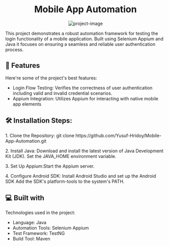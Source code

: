 <h1 align="center" id="title">Mobile App Automation</h1>

<p align="center"><img src="https://socialify.git.ci/Yusuf-Hridoy/App-Automation-Mobile/image?language=1&amp;owner=1&amp;name=1&amp;stargazers=1&amp;theme=Light" alt="project-image"></p>

<p id="description">This project demonstrates a robust automation framework for testing the login functionality of a mobile application. Built using Selenium Appium and Java it focuses on ensuring a seamless and reliable user authentication process.</p>

  
  
<h2>🧐 Features</h2>

Here're some of the project's best features:

*   Login Flow Testing: Verifies the correctness of user authentication including valid and invalid credential scenarios.
*   Appium Integration: Utilizes Appium for interacting with native mobile app elements

<h2>🛠️ Installation Steps:</h2>

<p>1. Clone the Repository: git clone https://github.com/Yusuf-Hridoy/Mobile-App-Automation.git</p>

<p>2. Install Java: Download and install the latest version of Java Development Kit (JDK). Set the JAVA_HOME environment variable.</p>

<p>3. Set Up Appium:Start the Appium server.</p>

<p>4. Configure Android SDK: Install Android Studio and set up the Android SDK Add the SDK's platform-tools to the system's PATH.</p>

  
  
<h2>💻 Built with</h2>

Technologies used in the project:

*   Language: Java
*   Automation Tools: Selenium Appium
*   Test Framework: TestNG
*   Build Tool: Maven
